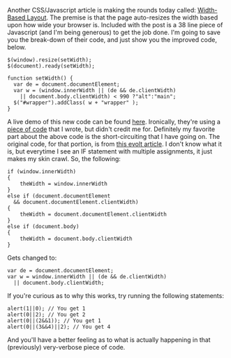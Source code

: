 Another CSS/Javascript article is making the rounds today called:
[Width-Based
Layout](http://www.collylogic.com/?/comments/redesign-notes-1-width-based-layout/).
The premise is that the page auto-resizes the width based upon how wide
your browser is. Included with the post is a 38 line piece of Javascript
(and I'm being generous) to get the job done. I'm going to save you the
break-down of their code, and just show you the improved code, below.

    $(window).resize(setWidth);
    $(document).ready(setWidth);

    function setWidth() {
      var de = document.documentElement;
      var w = (window.innerWidth || (de && de.clientWidth)
        || document.body.clientWidth) < 990 ?"alt":"main";
      $("#wrapper").addClass( w + "wrapper" );
    }

A live demo of this new code can be found
[here](http://jquery.com/test/resize.html). Ironically, they're using a
[piece of code](http://ejohn.org/projects/flexible-javascript-events/)
that I wrote, but didn't credit me for. Definitely my favorite part
about the above code is the short-circuiting that I have going on. The
original code, for that portion, is from [this evolt
article](http://evolt.org/article/document_body_doctype_switching_and_more/17/30655/index.html).
I don't know what it is, but everytime I see an IF statement with
multiple assignments, it just makes my skin crawl. So, the following:

    if (window.innerWidth)
    {
        theWidth = window.innerWidth
    }
    else if (document.documentElement 
      && document.documentElement.clientWidth)
    {
        theWidth = document.documentElement.clientWidth
    }
    else if (document.body)
    {
        theWidth = document.body.clientWidth
    }

Gets changed to:

    var de = document.documentElement;
    var w = window.innerWidth || (de && de.clientWidth)
      || document.body.clientWidth;

If you're curious as to why this works, try running the following
statements:

    alert(1||0); // You get 1
    alert(0||2); // You get 2
    alert(0||(2&&1)); // You get 1
    alert(0||(3&&4)||2); // You get 4

And you'll have a better feeling as to what is actually happening in
that (previously) very-verbose piece of code.
